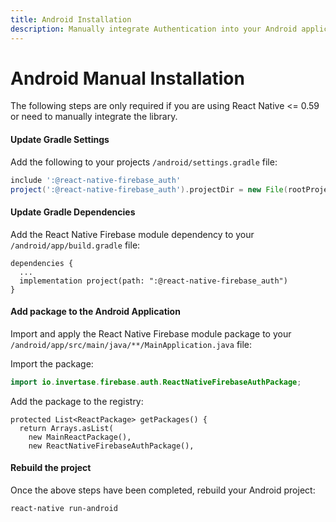 ```yaml
---
title: Android Installation
description: Manually integrate Authentication into your Android application.
---
```


# Android Manual Installation

The following steps are only required if you are using React Native <= 0.59 or need to manually integrate the library.

#### Update Gradle Settings

Add the following to your projects `/android/settings.gradle` file:

```groovy
include ':@react-native-firebase_auth'
project(':@react-native-firebase_auth').projectDir = new File(rootProject.projectDir, './../node_modules/@react-native-firebase/auth/android')
```

#### Update Gradle Dependencies

Add the React Native Firebase module dependency to your `/android/app/build.gradle` file:

```groovy{3}
dependencies {
  ...
  implementation project(path: ":@react-native-firebase_auth")
}
```

#### Add package to the Android Application

Import and apply the React Native Firebase module package to your `/android/app/src/main/java/**/MainApplication.java` file:

Import the package:

```java
import io.invertase.firebase.auth.ReactNativeFirebaseAuthPackage;
```

Add the package to the registry:

```java{4}
protected List<ReactPackage> getPackages() {
  return Arrays.asList(
    new MainReactPackage(),
    new ReactNativeFirebaseAuthPackage(),
```

#### Rebuild the project

Once the above steps have been completed, rebuild your Android project:

```bash
react-native run-android
```

